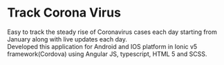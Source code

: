 # Track Corona Virus
Easy to track the steady rise of Coronavirus cases each day starting from January along with live updates each day.<br/>
Developed this application for Android and IOS platform in Ionic v5 framework(Cordova) using Angular JS, typescript, HTML 5 and SCSS. <br/> 

